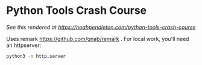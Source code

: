 # Python Tools Crash Course

*See this rendered at https://noahpendleton.com/python-tools-crash-course*

Uses remark https://github.com/gnab/remark .
For local work, you'll need an httpserver:

```bash
python3 -m http.server
```
